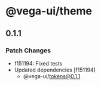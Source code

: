 # @vega-ui/theme

## 0.1.1

### Patch Changes

- f151194: Fixed tests
- Updated dependencies [f151194]
  - @vega-ui/tokens@0.1.1
